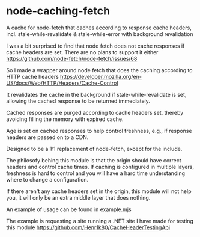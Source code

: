 # node-caching-fetch
A cache for node-fetch that caches according to response cache headers, incl. stale-while-revalidate &amp; stale-while-error with background revalidation

I was a bit surprised to find that node fetch does not cache responses if cache headers are set.
There are no plans to support it either https://github.com/node-fetch/node-fetch/issues/68

So I made a wrapper around node fetch that does the caching according to HTTP cache headers
https://developer.mozilla.org/en-US/docs/Web/HTTP/Headers/Cache-Control

It revalidates the cache in the background if stale-while-revalidate is set, allowing the cached response to be returned immediately.

Cached responses are purged according to cache headers set, thereby avoiding filling the memory with expired cache.

Age is set on cached responses to help control freshness, e.g., if response headers are passed on to a CDN.

Designed to be a 1:1 replacement of node-fetch, except for the include.

The philosofy behing this module is that the origin should have correct headers and control cache times.
If caching is configured in multiple layers, freshness is hard to control and you will have a hard time understanding where to change a configuration.

If there aren't any cache headers set in the origin, this module will not help you, it will only be an extra middle layer that does nothing.

An example of usage can be found in example.mjs

The example is requesting a site running a .NET site I have made for testing this module https://github.com/Henr1k80/CacheHeaderTestingApi
